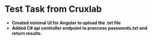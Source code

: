 # Test Task from Cruxlab

- **Created minimal UI for Angular to upload the .txt file**
- **Added C# api controller endpoint to proccess passwords.txt and return results.** 
